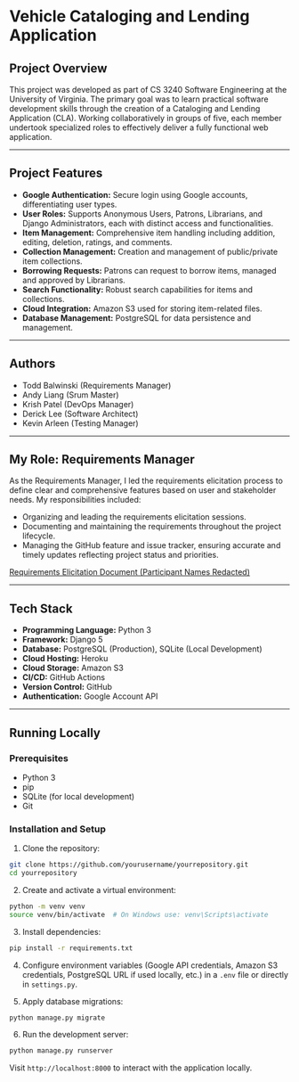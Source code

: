 # Vehicle Cataloging and Lending Application

## Project Overview
This project was developed as part of CS 3240 Software Engineering at the University of Virginia. The primary goal was to learn practical software development skills through the creation of a Cataloging and Lending Application (CLA). Working collaboratively in groups of five, each member undertook specialized roles to effectively deliver a fully functional web application.

---

## Project Features
- **Google Authentication:** Secure login using Google accounts, differentiating user types.
- **User Roles:** Supports Anonymous Users, Patrons, Librarians, and Django Administrators, each with distinct access and functionalities.
- **Item Management:** Comprehensive item handling including addition, editing, deletion, ratings, and comments.
- **Collection Management:** Creation and management of public/private item collections.
- **Borrowing Requests:** Patrons can request to borrow items, managed and approved by Librarians.
- **Search Functionality:** Robust search capabilities for items and collections.
- **Cloud Integration:** Amazon S3 used for storing item-related files.
- **Database Management:** PostgreSQL for data persistence and management.

---

## Authors
- Todd Balwinski (Requirements Manager)
- Andy Liang (Srum Master)
- Krish Patel (DevOps Manager)
- Derick Lee (Software Architect)
- Kevin Arleen (Testing Manager)

---

## My Role: Requirements Manager
As the Requirements Manager, I led the requirements elicitation process to define clear and comprehensive features based on user and stakeholder needs. My responsibilities included:
- Organizing and leading the requirements elicitation sessions.
- Documenting and maintaining the requirements throughout the project lifecycle.
- Managing the GitHub feature and issue tracker, ensuring accurate and timely updates reflecting project status and priorities.

[Requirements Elicitation Document (Participant Names Redacted)](https://github.com/user-attachments/files/20263394/Requirements.Elicitation.Document.Participant.Names.Redacted.pdf)

---

## Tech Stack
- **Programming Language:** Python 3
- **Framework:** Django 5
- **Database:** PostgreSQL (Production), SQLite (Local Development)
- **Cloud Hosting:** Heroku
- **Cloud Storage:** Amazon S3
- **CI/CD:** GitHub Actions
- **Version Control:** GitHub
- **Authentication:** Google Account API

---

## Running Locally

### Prerequisites
- Python 3
- pip
- SQLite (for local development)
- Git

### Installation and Setup
1. Clone the repository:
```bash
git clone https://github.com/yourusername/yourrepository.git
cd yourrepository
```

2. Create and activate a virtual environment:
```bash
python -m venv venv
source venv/bin/activate  # On Windows use: venv\Scripts\activate
```

3. Install dependencies:
```bash
pip install -r requirements.txt
```

4. Configure environment variables (Google API credentials, Amazon S3 credentials, PostgreSQL URL if used locally, etc.) in a `.env` file or directly in `settings.py`.

5. Apply database migrations:
```bash
python manage.py migrate
```

6. Run the development server:
```bash
python manage.py runserver
```

Visit `http://localhost:8000` to interact with the application locally.
